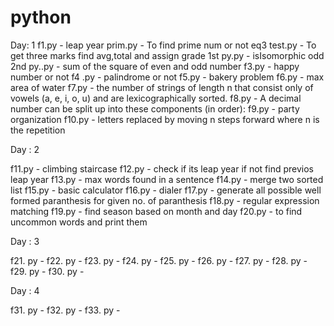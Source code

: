 # python

Day: 1
f1.py - leap year
prim.py - To find prime num or not
eq3 test.py - To get three marks find avg,total and assign grade
1st py.py - isIsomorphic
odd 2nd py..py - sum of the square  of even and odd number
f3.py - happy number or not
f4 .py - palindrome or not
f5.py - bakery problem
f6.py -  max area of water
f7.py - the number of strings of length n that consist only of vowels (a, e, i, o, u) and are lexicographically sorted.
f8.py - A decimal number can be split up into these components (in order):
f9.py - party organization
f10.py -  letters replaced by moving n steps forward where n is the repetition 

Day : 2

f11.py - climbing staircase
f12.py - check if its leap year if not find previos leap year
f13.py - max words found in a sentence
f14.py - merge two sorted list
f15.py - basic calculator
f16.py - dialer
f17.py -  generate all possible well formed paranthesis for given no. of paranthesis
f18.py - regular expression matching
f19.py - find season based on month and day
f20.py - to find uncommon words and print them

Day : 3

f21. py - 
f22. py - 
f23. py - 
f24. py - 
f25. py - 
f26. py - 
f27. py - 
f28. py - 
f29. py - 
f30. py - 

Day : 4

f31. py - 
f32. py - 
f33. py - 
